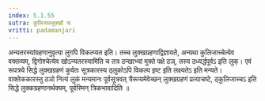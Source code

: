 ```yaml
---
index: 5.1.55
sutra: कुलिजाल्लुक्खौ च
vritti: padamanjari
---
```


 अन्यतरस्यांग्रहणानुवृत्या लुगपि विकल्प्यत इति। तच्च लुक्खग्रहणाद्विज्ञायते, अन्यथा कुलिजाच्चेत्येव वक्तव्यम्, द्विगोश्चेत्येव खोऽन्यतरस्यामिति च तत्र ठन्खाभ्यां मुक्ते पक्षे ठञ्, तस्य ठध्यर्द्धपूर्वऽ इति लुक्। एवं रूपत्रये सिद्धे लुक्खग्रहणं कुर्वतः सूत्रकारस्य ठ्लुकोऽपि विकल्प इष्ट इति लक्ष्यतेऽ इति मन्यते। वाक्तेककारस्तु ठञो नित्यं लुकं मन्यमानः पूर्वसूत्रवत् त्रैरूप्यमेवेच्छन् लुक्खग्रहणं प्रत्याचष्टे, ठ्कुलिजाच्चऽ इति सिद्धे लुक्कग्रहणानर्थक्यम्, पूर्वस्मिन् त्रिकभावादिति ॥